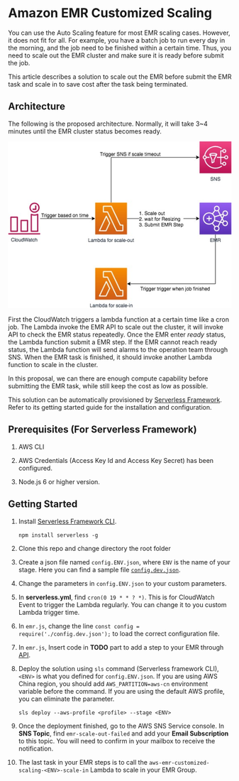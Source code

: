 # Amazon EMR Customized  Scaling

You can use the Auto Scaling feature for most EMR scaling cases. However, it does not fit for all. For example, 
you have a batch job to run every day in the morning, and the job need to be finished within a certain time.
Thus, you need to scale out the EMR cluster and make sure it is ready before submit the job. 

This article describes a solution to scale out the EMR before submit the EMR task and scale in to save cost after
the task being terminated.

## Architecture

The following is the proposed architecture. Normally, it will take 3~4 minutes until the EMR cluster status becomes
ready.

![](assets/arch-1.jpg)

First the CloudWatch triggers a lambda function at a certain time like a cron job. The Lambda invoke the EMR API
to scale out the cluster, it will invoke API to check the EMR status repeatedly. Once the EMR enter *ready* status,
the Lambda function submit a EMR step. If the EMR cannot reach ready status, the Lambda function will send alarms
to the operation team through SNS. When the EMR task is finished, it should invoke another Lambda function to scale 
in the cluster.

In this proposal, we can there are enough compute capability before submitting the EMR task, while still keep the
cost as low as possible.

This solution can be automatically provisioned by [Serverless Framework](https://serverless.com). Refer to its 
getting started guide for the installation and configuration. 

## Prerequisites (For Serverless Framework)

1. AWS CLI

1. AWS Credentials (Access Key Id and Access Key Secret) has been configured.

1. Node.js 6 or higher version.

## Getting Started

1. Install [Serverless Framework CLI](https://serverless.com).
    ```shell
    npm install serverless -g
    ```
1. Clone this repo and change directory the root folder

1. Create a json file named `config.ENV.json`, where `ENV` is the name of your stage. Here you can find a 
sample file [`config.dev.json`](config.dev.json). 

1. Change the parameters in `config.ENV.json` to your custom parameters.

1. In **serverless.yml**, find `cron(0 19 * * ? *)`. This is for CloudWatch Event to trigger the Lambda regularly. 
You can change it to you custom Lambda trigger time.

1. In `emr.js`, change the line `const config = require('./config.dev.json');` to load the correct configuration file.

1. In `emr.js`, Insert code in **TODO** part to add a step to your EMR
through [API](https://docs.aws.amazon.com/emr/latest/APIReference/API_AddJobFlowSteps.html). 

1. Deploy the solution using `sls` command (Serverless framework CLI), `<ENV>` is what you defined for `config.ENV.json`.
If you are using AWS China region, you should add `AWS_PARTITION=aws-cn` environment variable before the command. If you
are using the default AWS profile, you can eliminate the parameter.
    ```shell
    sls deploy --aws-profile <profile> --stage <ENV>
    ```

1. Once the deployment finished, go to the AWS SNS Service console. In **SNS Topic**, find `emr-scale-out-failed` 
and add your **Email Subscription** to this topic. You will need to confirm in your mailbox to receive the notification.

1. The last task in your EMR steps is to call the `aws-emr-customized-scaling-<ENV>-scale-in` Lambda 
to scale in your EMR Group. 

